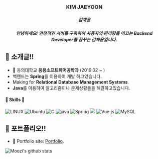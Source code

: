 <div align="center">
  <h3>KIM JAEYOON</h3>
  <h5>김재윤</h5>
  <h5>안녕하세요! 안정적인 서버를 구축하여 사용자의 편리함을 이끄는 Backend Developer를 꿈꾸는 김재윤입니다.</h3>

</div>

## 👯 소개글!!
  
* 🏫 동의대학교 **응용소프트웨어공학과** (2019.02 ~ )
* 백엔드는 **Spring**을 이용하여 개발 하고있습니다.
* Making for **Relational Database Management Systems**.
* **Java**를 이용하여 알고리즘이나 문제상황들을 해결하고있습니다.


<h4>🚀 Skills 🚀</h4> 
  <img alt="LINUX" src="https://img.shields.io/badge/Linux-FCC624?style=flat-square&logo=linux&logoColor=black" />
  <img alt="Ubuntu" src="https://img.shields.io/badge/Ubuntu-E95420?style=flat-square&logo=ubuntu&logoColor=white" />
  <img alt="C" src="https://img.shields.io/badge/C%2B%2B-00599C?style=flat-square&logo=c%2B%2B&logoColor=white" />
  <img alt="java" src="https://img.shields.io/badge/Java-ED8B00?style=flat-square&logo=openjdk&logoColor=white" />
  <img alt="Spring" src="https://img.shields.io/badge/Spring-6DB33F?style=flat-square&logo=spring&logoColor=white" /> 
  <img src="https://img.shields.io/badge/SpringBoot-6DB33F?style=flat-square&logo=SpringBoot&logoColor=white"/>
  <img alt="Vue.js" src="https://img.shields.io/badge/Vue.js-35495E?style=flat-square&logo=vue.js&logoColor=4FC08D" />  
  <img alt="MySQL" src="https://img.shields.io/badge/MySQL-00000F?style=flat-square&logo=mysql&logoColor=white" />  

## 🎯 포트폴리오!!
- 🎯 Portfolio site: [Portfolio](https://www.notion.so/34189fc57bae4c43ae82957c23402f29?pvs=4).

![Moozi's github stats](https://github-readme-stats.vercel.app/api?username=MooziKim&hide=["issues"]&show_icons=true)
